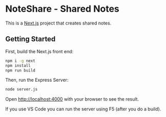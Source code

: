 # NoteShare - Shared Notes
This is a [Next.js](https://nextjs.org) project that creates shared notes.

## Getting Started

First, build the Next.js front end:

```bash
npm i -g next
npm install
npm run build
```

Then, run the Express Server:

```bash
node server.js
```

Open [http://localhost:4000](http://localhost:4000) with your browser to see the result.

If you use VS Code you can run the server using F5 (after you do a build).